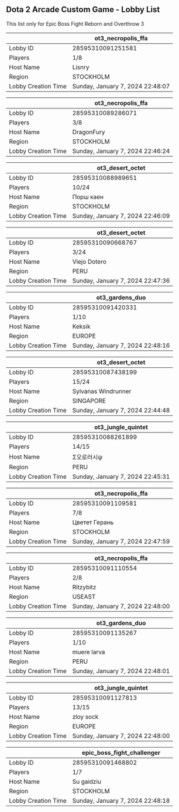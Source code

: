 ## Dota 2 Arcade Custom Game - Lobby List

This list only for Epic Boss Fight Reborn and Overthrow 3

|  | ot3_necropolis_ffa |
| ------ | ------ |
| Lobby ID | 28595310091251581 |
| Players | 1/8 |
| Host Name | Lisnry |
| Region | STOCKHOLM |
| Lobby Creation Time | Sunday, January 7, 2024 22:48:07 |


|  | ot3_necropolis_ffa |
| ------ | ------ |
| Lobby ID | 28595310089286071 |
| Players | 3/8 |
| Host Name | DragonFury |
| Region | STOCKHOLM |
| Lobby Creation Time | Sunday, January 7, 2024 22:46:24 |


|  | ot3_desert_octet |
| ------ | ------ |
| Lobby ID | 28595310088989651 |
| Players | 10/24 |
| Host Name | Порш каен |
| Region | STOCKHOLM |
| Lobby Creation Time | Sunday, January 7, 2024 22:46:09 |


|  | ot3_desert_octet |
| ------ | ------ |
| Lobby ID | 28595310090668767 |
| Players | 3/24 |
| Host Name | Viejo Dotero |
| Region | PERU |
| Lobby Creation Time | Sunday, January 7, 2024 22:47:36 |


|  | ot3_gardens_duo |
| ------ | ------ |
| Lobby ID | 28595310091420331 |
| Players | 1/10 |
| Host Name | Keksik |
| Region | EUROPE |
| Lobby Creation Time | Sunday, January 7, 2024 22:48:16 |


|  | ot3_desert_octet |
| ------ | ------ |
| Lobby ID | 28595310087438199 |
| Players | 15/24 |
| Host Name | Sylvanas Windrunner |
| Region | SINGAPORE |
| Lobby Creation Time | Sunday, January 7, 2024 22:44:48 |


|  | ot3_jungle_quintet |
| ------ | ------ |
| Lobby ID | 28595310088261899 |
| Players | 14/15 |
| Host Name | Σ오로러시ψ |
| Region | PERU |
| Lobby Creation Time | Sunday, January 7, 2024 22:45:31 |


|  | ot3_necropolis_ffa |
| ------ | ------ |
| Lobby ID | 28595310091109581 |
| Players | 7/8 |
| Host Name | Цветет Герань |
| Region | STOCKHOLM |
| Lobby Creation Time | Sunday, January 7, 2024 22:47:59 |


|  | ot3_necropolis_ffa |
| ------ | ------ |
| Lobby ID | 28595310091110554 |
| Players | 2/8 |
| Host Name | Ritzybitz |
| Region | USEAST |
| Lobby Creation Time | Sunday, January 7, 2024 22:48:00 |


|  | ot3_gardens_duo |
| ------ | ------ |
| Lobby ID | 28595310091135267 |
| Players | 1/10 |
| Host Name | muere larva |
| Region | PERU |
| Lobby Creation Time | Sunday, January 7, 2024 22:48:01 |


|  | ot3_jungle_quintet |
| ------ | ------ |
| Lobby ID | 28595310091127813 |
| Players | 13/15 |
| Host Name | zloy sock |
| Region | EUROPE |
| Lobby Creation Time | Sunday, January 7, 2024 22:48:00 |


|  | epic_boss_fight_challenger |
| ------ | ------ |
| Lobby ID | 28595310091468802 |
| Players | 1/7 |
| Host Name | Su gaidziu |
| Region | STOCKHOLM |
| Lobby Creation Time | Sunday, January 7, 2024 22:48:18 |


